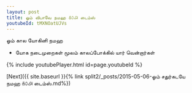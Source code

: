 ```yaml
---
layout: post
title: ஓம் விபாவே நமஹ ௧௦௮ டைம்ஸ்
youtubeId: tMXNOatUJVs
---
```

 
 
 ஓம் கால யோகினி நமஹ  
 
 -  யோக நடைமுறைகள் மூலம் காலப்போக்கில் யார் வென்றார்கள் 
 
  
 
  
 
 
 
 
 
 


{% include youtubePlayer.html id=page.youtubeId %}
 
[Next]({{ site.baseurl }}{% link  split2/_posts/2015-05-06-ஓம் சதுர்கடயே நமஹ ௧௦௮ டைம்ஸ்.md%})
 
